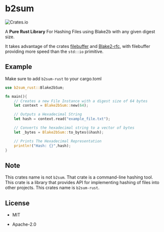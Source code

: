 # b2sum

![Crates.io](https://img.shields.io/crates/v/b2sum-rust?style=flat-square)

A **Pure Rust Library** For Hashing Files using Blake2b with any given digest size.

It takes advantage of the crates [filebuffer](https://github.com/ruuda/filebuffer) and [Blake2-rfc](https://crates.io/crates/blake2-rfc), with filebuffer providing more speed than the `std::io` primitive.

## Example

Make sure to add `b2sum-rust` to your cargo.toml

```rust
use b2sum_rust::Blake2bSum;

fn main(){
    // Creates a new File Instance with a digest size of 64 bytes
    let context = Blake2bSum::new(64);

    // Outputs a Hexadecimal String
    let hash = context.read("example_file.txt");

    // Converts the hexadecimal string to a vector of bytes
    let _bytes = Blake2bSum::to_bytes(&hash);

    // Prints The Hexadecimal Representation
    println!("Hash: {}",hash);
}
```

## Note

This crates name is not `b2sum`. That crate is a command-line hashing tool. This crate is a library that provides API for implementing hashing of files into other projects. This crates name is `b2sum-rust`.

## License

* MIT

* Apache-2.0
